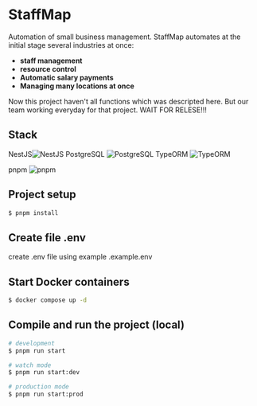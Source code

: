 # StaffMap
Automation of small business management. StaffMap automates at the initial stage several industries at once: 
- **staff management**
- **resource control**
- **Automatic salary payments**
- **Managing many locations at once**

Now this project haven't all functions which was descripted here. But our team working everyday for that project. WAIT FOR RELESE!!!

## Stack
NestJS![NestJS](https://img.icons8.com/?size=100&id=9ESZMOeUioJS&format=png&color=000000)
PostgreSQL ![PostgreSQL](https://img.icons8.com/?size=100&id=38561&format=png&color=000000)
TypeORM ![TypeORM](https://assets.streamlinehq.com/image/private/w_100,h_100,ar_1/f_auto/v1/icons/logos/typeorm-cu31gajopxrlcowqr0hsn.png/typeorm-if5g7i7y2l9bodc4iwe6c.png?_a=DAJFJtWIZAAC)

pnpm ![pnpm](https://pnpm.io/img/pnpm-no-name-with-frame.svg)


## Project setup
```bash
$ pnpm install
```

## Create file .env

create .env file using example .example.env

## Start Docker containers
```bash
$ docker compose up -d
```

## Compile and run the project (local)

```bash
# development
$ pnpm run start

# watch mode
$ pnpm run start:dev

# production mode
$ pnpm run start:prod
```